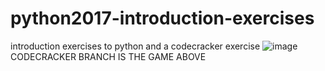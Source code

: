 # python2017-introduction-exercises
introduction exercises to python and a codecracker exercise
![image](https://user-images.githubusercontent.com/56311146/204280864-d4591071-c670-4f2b-a318-317aa5b1ef1b.png)
CODECRACKER BRANCH IS THE GAME ABOVE
